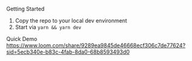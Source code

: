 Getting Started
1. Copy the repo to your local dev environment
2. Start via `yarn && yarn dev`

Quick Demo
https://www.loom.com/share/9289ea9845de46668ecf306c7de77624?sid=5ecb340e-b83c-4fab-8da0-68b8593493d0


